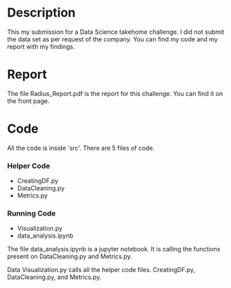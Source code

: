 # Description
This my submission for a Data Science takehome challenge.
I did not submit the data set as per request of the company.
You can find my code and my report with my findings.

# Report
The file Radius_Report.pdf is the report for this challenge.
You can find it on the front page.

# Code
All the code is inside 'src'. There are 5 files of code.
### Helper Code
* CreatingDF.py
* DataCleaning.py
* Metrics.py

### Running Code
* Visualization.py
* data_analysis.ipynb

The file data_analysis.ipynb is a jupyter notebook.
It is calling the functions present on DataCleaning.py and Metrics.py.

Data Visualization.py calls all the helper code files.
CreatingDF.py, DataCleaning.py, and Metrics.py.
